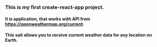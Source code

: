### This is my first create-react-app project. 
#### It is application, that works with API from https://openweathermap.org/current.
#### This sait allows you to receive current weather data for any location on Earth.
